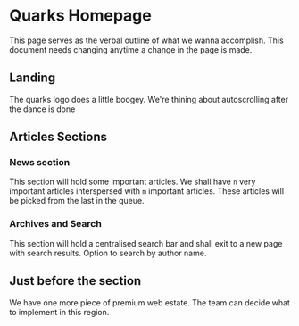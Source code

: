# Quarks Homepage

This page serves as the verbal outline of what we wanna accomplish. This document needs changing anytime a change in the page is made.

## Landing
The quarks logo does a little boogey. We're thining about autoscrolling after the dance is done

## Articles Sections

### News section
This section will hold some important articles. We shall have `n` very important articles interspersed with `m` important articles. These articles will be picked from the last in the queue. 

### Archives and Search
This section will hold a centralised search bar and shall exit to a new page with search results. Option to search by author name.

## Just before the section
We have one more piece of premium web estate. The team can decide what to implement in this region.